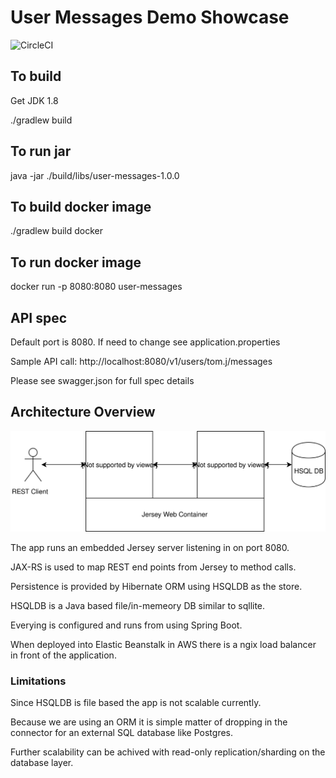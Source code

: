 # User Messages Demo Showcase

![CircleCI](https://circleci.com/gh/tomjaroszewskiwork/user-messages/tree/master.svg?style=svg)

## To build

Get JDK 1.8

./gradlew build

## To run jar

java -jar ./build/libs/user-messages-1.0.0

## To build docker image

./gradlew build docker

## To run docker image

docker run -p 8080:8080 user-messages

## API spec

Default port is 8080. If need to change see application.properties

Sample API call: http://localhost:8080/v1/users/tom.j/messages

Please see swagger.json for full spec details

## Architecture Overview

![Architecture](/architecture.svg)

The app runs an embedded Jersey server listening in on port 8080.

JAX-RS is used to map REST end points from Jersey to method calls.

Persistence is provided by Hibernate ORM using HSQLDB as the store.

HSQLDB is a Java based file/in-memeory DB similar to sqllite.

Everying is configured and runs from using Spring Boot.

When deployed into Elastic Beanstalk in AWS there is a ngix load balancer in front of the application.

### Limitations

Since HSQLDB is file based the app is not scalable currently.

Because we are using an ORM it is simple matter of dropping in the connector for an external SQL database like Postgres.

Further scalability can be achived with read-only replication/sharding on the database layer.














